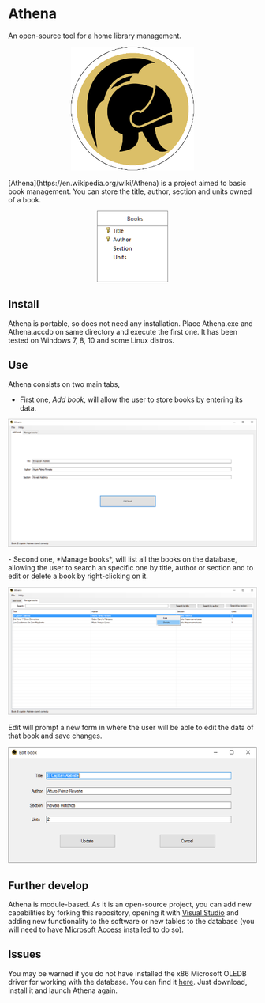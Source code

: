 # Athena

An open-source tool for a home library management.

<p align="center">
  <img height=250 src=misc/images/logo/logo.png?raw=true" alt="Logo"/>
</p>
[Athena](https://en.wikipedia.org/wiki/Athena) is a project aimed to basic book management. You can store the title, author, section and units owned of a book.

<p align="center">
  <img src=misc/images/screenshots/ddbb.png?raw=true" alt="Database diagram"/>
</p>

## Install
Athena is portable, so does not need any installation. Place Athena.exe and Athena.accdb on same directory and execute the first one. It has been tested on Windows 7, 8, 10 and some Linux distros.

## Use
Athena consists on two main tabs,
- First one, *Add book*, will allow the user to store books by entering its data.
<p align="center">
  <img src=misc/images/screenshots/add_book.png?raw=true" alt="Add book"/>
</p>
- Second one, *Manage books*, will list all the books on the database, allowing the user to search an specific one by title, author or section and to edit or delete a book by right-clicking on it.
<p align="center">
  <img src=misc/images/screenshots/manage_books.png?raw=true" alt="Manage books"/>
</p>
Edit will prompt a new form in where the user will be able to edit the data of that book and save changes.
<p align="center">
  <img src=misc/images/screenshots/edit_book.png?raw=true" alt="Edit book"/>
</p>

## Further develop
Athena is module-based. As it is an open-source project, you can add new capabilities by forking this repository, opening it with [Visual Studio](https://www.visualstudio.com/) and adding new functionality to the software or new tables to the database (you will need to have [Microsoft Access](https://products.office.com/es-es/access) installed to do so).

## Issues
You may be warned if you do not have installed the x86 Microsoft OLEDB driver for working with the database. You can find it [here](misc/drivers_OSx86/AccessDatabaseEngine.exe). Just download, install it and launch Athena again.
